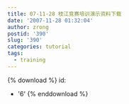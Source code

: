 ```yaml
---
title: 07-11-28 枝江竞赛培训演示资料下载
date: '2007-11-28 01:32:04'
author: zrong
postid: '390'
slug: '390'
categories: tutorial
tags:
  - training
---
```


{% download %}
id:
  - '6'
{% enddownload %}

